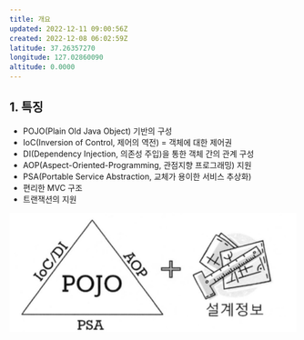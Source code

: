 ```yaml
---
title: 개요
updated: 2022-12-11 09:00:56Z
created: 2022-12-08 06:02:59Z
latitude: 37.26357270
longitude: 127.02860090
altitude: 0.0000
---
```


## 1. 특징
- POJO(Plain Old Java Object) 기반의 구성
- IoC(Inversion of Control, 제어의 역전) = 객체에 대한 제어권
- DI(Dependency Injection, 의존성 주입)을 통한 객체 간의 관계 구성
- AOP(Aspect-Oriented-Programming, 관점지향 프로그래밍) 지원
- PSA(Portable Service Abstraction, 교체가 용이한 서비스 추상화)
- 편리한 MVC 구조
- 트랜잭션의 지원

![29400c54d321aeb9b68fcb63a20a9bc3.png](../../../_resources/29400c54d321aeb9b68fcb63a20a9bc3.png)